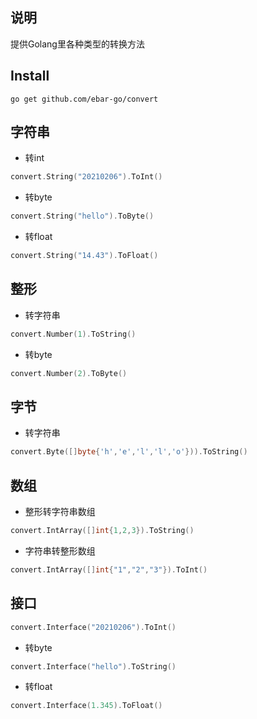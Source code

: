 ## 说明
提供Golang里各种类型的转换方法

## Install 
```
go get github.com/ebar-go/convert
```


## 字符串
- 转int
```go
convert.String("20210206").ToInt()
```

- 转byte
```go
convert.String("hello").ToByte()
```

- 转float
```go
convert.String("14.43").ToFloat()
```

## 整形
- 转字符串
```go
convert.Number(1).ToString()
```
- 转byte
```go
convert.Number(2).ToByte()
```

## 字节
- 转字符串
```go
convert.Byte([]byte{'h','e','l','l','o'})).ToString()
```

## 数组
- 整形转字符串数组
```go
convert.IntArray([]int{1,2,3}).ToString()
```

- 字符串转整形数组
```go
convert.IntArray([]int{"1","2","3"}).ToInt()
```

## 接口
```go
convert.Interface("20210206").ToInt()
```

- 转byte
```go
convert.Interface("hello").ToString()
```

- 转float
```go
convert.Interface(1.345).ToFloat()
```